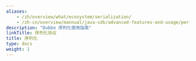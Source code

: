 ```yaml
---
aliases:
    - /zh/overview/what/ecosystem/serialization/
    - /zh-cn/overview/mannual/java-sdk/advanced-features-and-usage/performance/serialization/
description: "Dubbo 序列化使用指南"
linkTitle: 序列化协议
title: 序列化
type: docs
weight: 1
---
```

